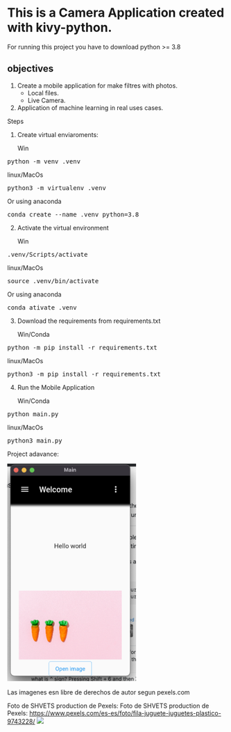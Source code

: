 # This is a Camera  Application created with kivy-python.

For running this project you have to download python >= 3.8

## objectives
1. Create a mobile application for make filtres with photos.
   - Local files.
   - Live Camera.
2. Application of machine learning in real uses cases.

Steps
1. Create virtual enviaroments:

    Win
 <pre>python -m venv .venv</pre>
 linux/MacOs
 <pre>python3 -m virtualenv .venv</pre>
Or using anaconda 
 <pre>conda create --name .venv python=3.8</pre>

2. Activate the virtual environment

    Win
 <pre>.venv/Scripts/activate</pre>
 linux/MacOs
 <pre>source .venv/bin/activate</pre>
Or using anaconda 
 <pre>conda ativate .venv</pre>

3. Download the requirements  from requirements.txt


    Win/Conda
 <pre>python -m pip install -r requirements.txt</pre>
 linux/MacOs
 <pre>python3 -m pip install -r requirements.txt</pre>

4. Run the Mobile Application



    Win/Conda
 <pre>python main.py</pre>
 linux/MacOs
 <pre>python3 main.py</pre>


Project adavance:

<img src="app/imgs/Avanced.png" style="max-height:500px">

Las imagenes esn libre de derechos de autor segun pexels.com

Foto de SHVETS production de Pexels: 
Foto de SHVETS production de Pexels: https://www.pexels.com/es-es/foto/fila-juguete-juguetes-plastico-9743228/
<img src="https://images.pexels.com/photos/9743228/pexels-photo-9743228.jpeg" style="max-height:500px">